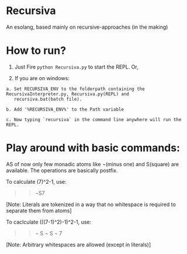 # Recursiva

An esolang, based mainly on recursive-approaches (in the making)

# How to run? 

  1. Just Fire `python Recursiva.py` to start the REPL. Or,

  2. If you are on windows:

    a. Set RECURSIVA_ENV to the folderpath containing the RecursivaInterpreter.py, Recursiva.py(REPL) and 
       recursiva.bat(batch file).
  
    b. Add '%RECURSIVA_ENV%' to the Path variable  
  
    c. Now typing `recursiva` in the command line anywhere will run the REPL.   

# Play around with basic commands:

AS of now only few monadic atoms like ¬(minus one) and S(square) are available. The operations are basically postfix.

To calculate (7)^2-1, use:
>>¬S7 

[Note: Literals are tokenized in a way that no whitespace is required to separate them from atoms]

To caclculate (((7-1)^2)-1)^2-1, use:
>>¬	S	¬ S ¬ 7    

[Note: Arbitrary whitespaces are allowed (except in literals)]
